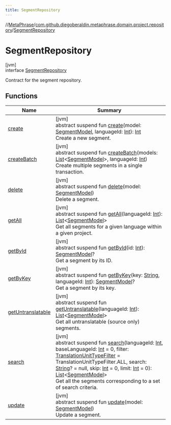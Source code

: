 ```yaml
---
title: SegmentRepository
---
```

//[MetaPhrase](../../../index.html)/[com.github.diegoberaldin.metaphrase.domain.project.repository](../index.html)/[SegmentRepository](index.html)



# SegmentRepository



[jvm]\
interface [SegmentRepository](index.html)

Contract for the segment repository.



## Functions


| Name | Summary |
|---|---|
| [create](create.html) | [jvm]<br>abstract suspend fun [create](create.html)(model: [SegmentModel](../../com.github.diegoberaldin.metaphrase.domain.project.data/-segment-model/index.html), languageId: [Int](https://kotlinlang.org/api/latest/jvm/stdlib/kotlin/-int/index.html)): [Int](https://kotlinlang.org/api/latest/jvm/stdlib/kotlin/-int/index.html)<br>Create a new segment. |
| [createBatch](create-batch.html) | [jvm]<br>abstract suspend fun [createBatch](create-batch.html)(models: [List](https://kotlinlang.org/api/latest/jvm/stdlib/kotlin.collections/-list/index.html)&lt;[SegmentModel](../../com.github.diegoberaldin.metaphrase.domain.project.data/-segment-model/index.html)&gt;, languageId: [Int](https://kotlinlang.org/api/latest/jvm/stdlib/kotlin/-int/index.html))<br>Create multiple segments in a single transaction. |
| [delete](delete.html) | [jvm]<br>abstract suspend fun [delete](delete.html)(model: [SegmentModel](../../com.github.diegoberaldin.metaphrase.domain.project.data/-segment-model/index.html))<br>Delete a segment. |
| [getAll](get-all.html) | [jvm]<br>abstract suspend fun [getAll](get-all.html)(languageId: [Int](https://kotlinlang.org/api/latest/jvm/stdlib/kotlin/-int/index.html)): [List](https://kotlinlang.org/api/latest/jvm/stdlib/kotlin.collections/-list/index.html)&lt;[SegmentModel](../../com.github.diegoberaldin.metaphrase.domain.project.data/-segment-model/index.html)&gt;<br>Get all segments for a given language within a given project. |
| [getById](get-by-id.html) | [jvm]<br>abstract suspend fun [getById](get-by-id.html)(id: [Int](https://kotlinlang.org/api/latest/jvm/stdlib/kotlin/-int/index.html)): [SegmentModel](../../com.github.diegoberaldin.metaphrase.domain.project.data/-segment-model/index.html)?<br>Get a segment by its ID. |
| [getByKey](get-by-key.html) | [jvm]<br>abstract suspend fun [getByKey](get-by-key.html)(key: [String](https://kotlinlang.org/api/latest/jvm/stdlib/kotlin/-string/index.html), languageId: [Int](https://kotlinlang.org/api/latest/jvm/stdlib/kotlin/-int/index.html)): [SegmentModel](../../com.github.diegoberaldin.metaphrase.domain.project.data/-segment-model/index.html)?<br>Get a segment by its key. |
| [getUntranslatable](get-untranslatable.html) | [jvm]<br>abstract suspend fun [getUntranslatable](get-untranslatable.html)(languageId: [Int](https://kotlinlang.org/api/latest/jvm/stdlib/kotlin/-int/index.html)): [List](https://kotlinlang.org/api/latest/jvm/stdlib/kotlin.collections/-list/index.html)&lt;[SegmentModel](../../com.github.diegoberaldin.metaphrase.domain.project.data/-segment-model/index.html)&gt;<br>Get all untranslatable (source only) segments. |
| [search](search.html) | [jvm]<br>abstract suspend fun [search](search.html)(languageId: [Int](https://kotlinlang.org/api/latest/jvm/stdlib/kotlin/-int/index.html), baseLanguageId: [Int](https://kotlinlang.org/api/latest/jvm/stdlib/kotlin/-int/index.html) = 0, filter: [TranslationUnitTypeFilter](../../com.github.diegoberaldin.metaphrase.domain.project.data/-translation-unit-type-filter/index.html) = TranslationUnitTypeFilter.ALL, search: [String](https://kotlinlang.org/api/latest/jvm/stdlib/kotlin/-string/index.html)? = null, skip: [Int](https://kotlinlang.org/api/latest/jvm/stdlib/kotlin/-int/index.html) = 0, limit: [Int](https://kotlinlang.org/api/latest/jvm/stdlib/kotlin/-int/index.html) = 0): [List](https://kotlinlang.org/api/latest/jvm/stdlib/kotlin.collections/-list/index.html)&lt;[SegmentModel](../../com.github.diegoberaldin.metaphrase.domain.project.data/-segment-model/index.html)&gt;<br>Get all the segments corresponding to a set of search criteria. |
| [update](update.html) | [jvm]<br>abstract suspend fun [update](update.html)(model: [SegmentModel](../../com.github.diegoberaldin.metaphrase.domain.project.data/-segment-model/index.html))<br>Update a segment. |

